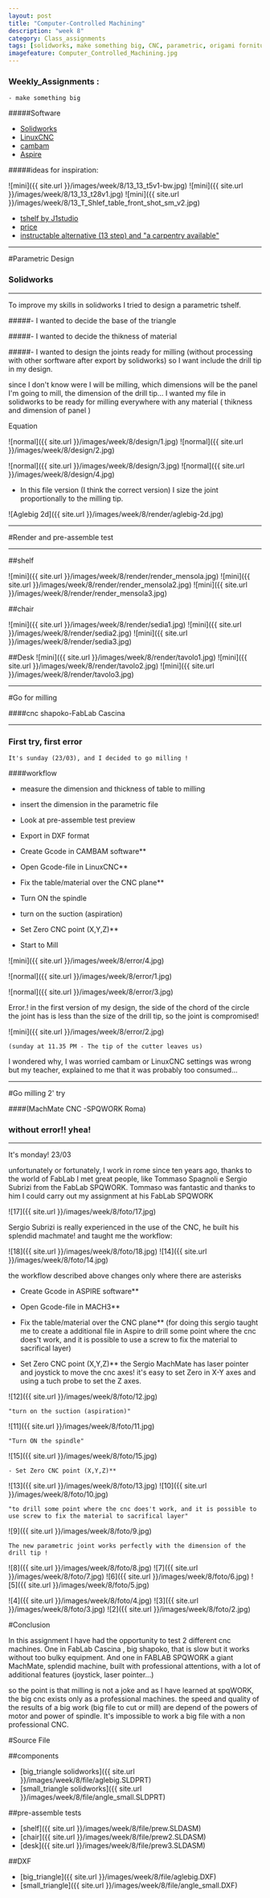 ```yaml
---
layout: post
title: "Computer-Controlled Machining"
description: "week 8"
category: Class_assignments
tags: [solidworks, make something big, CNC, parametric, origami forniture, ]
imagefeature: Computer_Controlled_Machining.jpg
---
```


### Weekly_Assignments :

	- make something big

#####Software

- [Solidworks](https://www.solidworks.com)
- [LinuxCNC](http://http://www.linuxcnc.org)
- [cambam](http://www.cambam.info)
- [Aspire](http://www.vectric.com/products/aspire.html)

#####ideas for inspiration:

![mini]({{ site.url }}/images/week/8/13_13_t5v1-bw.jpg)
![mini]({{ site.url }}/images/week/8/13_13_t28v1.jpg)
![mini]({{ site.url }}/images/week/8/13_T_Shlef_table_front_shot_sm_v2.jpg)

- [tshelf by J1studio](http://www.j1studio.com/furniture/tshelf/)
- [price](http://store.j1studio.com/product/t-shelf-t8)
- [instructable alternative (13 step) and "a carpentry available" ](http://www.instructables.com/id/DIY-Modal-Designer-Shelves-T-Shelves/step6/Rout-slots/)


****

#Parametric Design

### Solidworks

****

To improve my skills in solidworks I tried to design a parametric tshelf.

#####- I wanted to decide the base of the triangle 

#####- I wanted to decide the thikness of material 

#####- I wanted to design the joints ready for milling (without processing with other sorftware after export by solidworks) so I want include the drill tip in my design.

since I don't know were I will be milling, which dimensions will be the panel I'm going to mill, the dimension of the drill tip... I wanted my file in solidworks to be ready for milling everywhere with any material ( thikness and dimension of panel )



Equation

![normal]({{ site.url }}/images/week/8/design/1.jpg)
![normal]({{ site.url }}/images/week/8/design/2.jpg)

![normal]({{ site.url }}/images/week/8/design/3.jpg)
![normal]({{ site.url }}/images/week/8/design/4.jpg)

- In this file version (I think the correct version) I size the joint proportionally to the milling tip.

![Aglebig 2d]({{ site.url }}/images/week/8/render/aglebig-2d.jpg)

****

#Render and pre-assemble test

****

##shelf

![mini]({{ site.url }}/images/week/8/render/render_mensola.jpg)
![mini]({{ site.url }}/images/week/8/render/render_mensola2.jpg)
![mini]({{ site.url }}/images/week/8/render/render_mensola3.jpg)

##chair

![mini]({{ site.url }}/images/week/8/render/sedia1.jpg)
![mini]({{ site.url }}/images/week/8/render/sedia2.jpg)
![mini]({{ site.url }}/images/week/8/render/sedia3.jpg)

##Desk
![mini]({{ site.url }}/images/week/8/render/tavolo1.jpg)
![mini]({{ site.url }}/images/week/8/render/tavolo2.jpg)
![mini]({{ site.url }}/images/week/8/render/tavolo3.jpg)

****

#Go for milling 

####cnc shapoko-FabLab Cascina


****

### First try, first error

	It's sunday (23/03), and I decided to go milling ! 

####workflow

- measure the dimension and thickness of table to milling

- insert the dimension in the parametric file

- Look at pre-assemble test preview

- Export in DXF format

- Create Gcode in CAMBAM software**

- Open Gcode-file in LinuxCNC**

- Fix the table/material over the CNC plane**

- Turn ON the spindle

- turn on the suction (aspiration)

- Set Zero CNC point (X,Y,Z)**

- Start to Mill

![mini]({{ site.url }}/images/week/8/error/4.jpg)

![normal]({{ site.url }}/images/week/8/error/1.jpg)

![normal]({{ site.url }}/images/week/8/error/3.jpg)

Error.! in the first version of my design, the side of the chord of the circle the joint has is less than the size of the drill tip, so the joint is compromised!

![mini]({{ site.url }}/images/week/8/error/2.jpg)

	(sunday at 11.35 PM - The tip of the cutter leaves us)

I wondered why, I was worried cambam or LinuxCNC settings was wrong but my teacher, explained to me that it was probably too consumed...

****

#Go milling 2' try

####(MachMate CNC -SPQWORK Roma)

### without error!! yhea!

****

It's monday! 23/03

unfortunately or fortunately, I work in rome since ten years ago, 
thanks to the world of FabLab I met great people, like Tommaso Spagnoli e Sergio Subrizi from the FabLab SPQWORK.
Tommaso was fantastic and thanks to him I could carry out my assignment at his FabLab SPQWORK

![17]({{ site.url }}/images/week/8/foto/17.jpg)

Sergio Subrizi is really experienced in the use of the CNC, he built his splendid machmate!
and taught me the workflow:


![18]({{ site.url }}/images/week/8/foto/18.jpg)
![14]({{ site.url }}/images/week/8/foto/14.jpg)

the workflow described above changes only where there are asterisks

- Create Gcode in ASPIRE software**

- Open Gcode-file in MACH3**

- Fix the table/material over the CNC plane**
(for doing this sergio taught me to create a additional file in Aspire to drill some point where the cnc does't work, and it is possible to use a screw to fix the material to sacrifical layer)

- Set Zero CNC point (X,Y,Z)**
the Sergio MachMate has laser pointer and joystick to move the cnc axes! 
it's easy to set Zero in X-Y axes and using a tuch probe to set the Z axes.


![12]({{ site.url }}/images/week/8/foto/12.jpg)

	"turn on the suction (aspiration)"

![11]({{ site.url }}/images/week/8/foto/11.jpg)

	"Turn ON the spindle"

![15]({{ site.url }}/images/week/8/foto/15.jpg)

	- Set Zero CNC point (X,Y,Z)**

![13]({{ site.url }}/images/week/8/foto/13.jpg)
![10]({{ site.url }}/images/week/8/foto/10.jpg)

	"to drill some point where the cnc does't work, and it is possible to use screw to fix the material to sacrifical layer"



![9]({{ site.url }}/images/week/8/foto/9.jpg)

	The new parametric joint works perfectly with the dimension of the drill tip !


![8]({{ site.url }}/images/week/8/foto/8.jpg)
![7]({{ site.url }}/images/week/8/foto/7.jpg)
![6]({{ site.url }}/images/week/8/foto/6.jpg)
![5]({{ site.url }}/images/week/8/foto/5.jpg)

![4]({{ site.url }}/images/week/8/foto/4.jpg)
![3]({{ site.url }}/images/week/8/foto/3.jpg)
![2]({{ site.url }}/images/week/8/foto/2.jpg)



#Conclusion

In this assignment I have had the opportunity to test 2 different cnc machines.
One in FabLab Cascina , big shapoko, that is slow but it works without too bulky equipment.
And one in FABLAB SPQWORK a giant MachMate, splendid machine, built with professional attentions, with a lot of additional features (joystick, laser pointer...)

so the point is that milling is not a joke and as I have learned at spqWORK, the big cnc exists only as a professional machines.
the speed and quality of the results of a big work (big file to cut or mill) are depend of the powers of motor and power of spindle.
It's impossible to work a big file with a non professional CNC.

#Source File

##components

- [big_triangle solidworks]({{ site.url }}/images/week/8/file/aglebig.SLDPRT)
- [small_triangle solidworks]({{ site.url }}/images/week/8/file/angle_small.SLDPRT)

##pre-assemble tests

- [shelf]({{ site.url }}/images/week/8/file/prew.SLDASM)
- [chair]({{ site.url }}/images/week/8/file/prew2.SLDASM)
- [desk]({{ site.url }}/images/week/8/file/prew3.SLDASM)

##DXF

- [big_triangle]({{ site.url }}/images/week/8/file/aglebig.DXF)
- [small_triangle]({{ site.url }}/images/week/8/file/angle_small.DXF)
